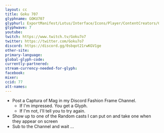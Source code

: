 ```yaml
---
layout: cc
title: Goku 707
glyphname: GOKU707
glyphurl: ExportManifest/Lotus/Interface/Icons/Player/ContentCreators/Goku70seven.png
glyphwave: 7
youtube:
twitch: https://www.twitch.tv/Goku7o7
twitter: https://twitter.com/Goku7o7
discord: https://discord.gg/0sbqot21rwKGV1ge
other-site:
primary-language:
global-glyph-code:
currently-partnered:
stream-currency-needed-for-glyph:
facebook:
mixer:
ccid: 77
alt-names:
---
```

* Post a Captura of Mag in my Discord Fashion Frame Channel.
  * If I'm impressed. You get a Glyph.
  * If I'm not, I'll tell you to try again.
* Show up to one of the Random casts I can put on and take one when they appear on screen
* Sub to the Channel and wait ...
